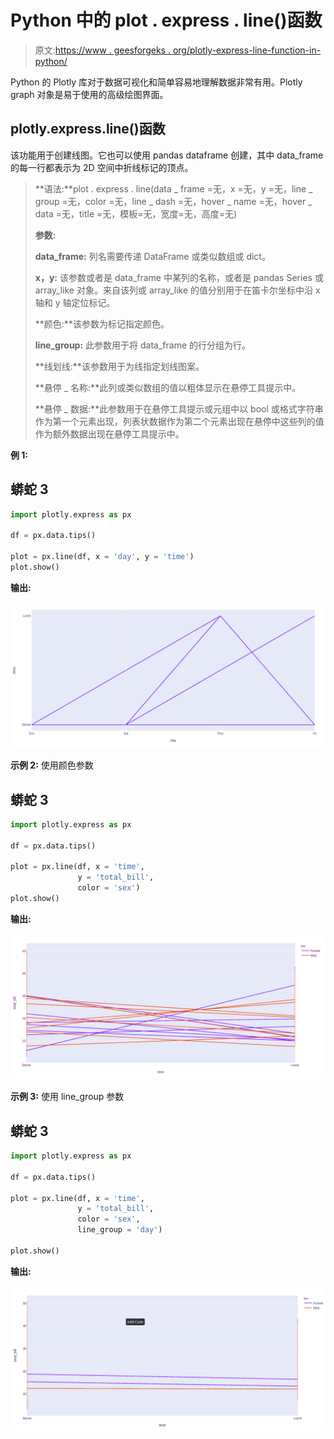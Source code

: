 # Python 中的 plot . express . line()函数

> 原文:[https://www . geesforgeks . org/plotly-express-line-function-in-python/](https://www.geeksforgeeks.org/plotly-express-line-function-in-python/)

Python 的 Plotly 库对于数据可视化和简单容易地理解数据非常有用。Plotly graph 对象是易于使用的高级绘图界面。

## plotly.express.line()函数

该功能用于创建线图。它也可以使用 pandas dataframe 创建，其中 data_frame 的每一行都表示为 2D 空间中折线标记的顶点。

> **语法:**plot . express . line(data _ frame =无，x =无，y =无，line _ group =无，color =无，line _ dash =无，hover _ name =无，hover _ data =无，title =无，模板=无，宽度=无，高度=无)
> 
> **参数:**
> 
> **data_frame:** 列名需要传递 DataFrame 或类似数组或 dict。
> 
> **x，y:** 该参数或者是 data_frame 中某列的名称，或者是 pandas Series 或 array_like 对象。来自该列或 array_like 的值分别用于在笛卡尔坐标中沿 x 轴和 y 轴定位标记。
> 
> **颜色:**该参数为标记指定颜色。
> 
> **line_group:** 此参数用于将 data_frame 的行分组为行。
> 
> **线划线:**该参数用于为线指定划线图案。
> 
> **悬停 _ 名称:**此列或类似数组的值以粗体显示在悬停工具提示中。
> 
> **悬停 _ 数据:**此参数用于在悬停工具提示或元组中以 bool 或格式字符串作为第一个元素出现，列表状数据作为第二个元素出现在悬停中这些列的值作为额外数据出现在悬停工具提示中。

**例 1:**

## 蟒蛇 3

```py
import plotly.express as px

df = px.data.tips()

plot = px.line(df, x = 'day', y = 'time')
plot.show()
```

**输出:**

![](img/2c7f90bce1a1b060cbb3fc966fc8daf9.png)

**示例 2:** 使用颜色参数

## 蟒蛇 3

```py
import plotly.express as px

df = px.data.tips()

plot = px.line(df, x = 'time', 
               y = 'total_bill',
               color = 'sex')
plot.show()
```

**输出:**

![](img/91d55ccf10c1b7d722ad6ecd646a7760.png)

**示例 3:** 使用 line_group 参数

## 蟒蛇 3

```py
import plotly.express as px

df = px.data.tips()

plot = px.line(df, x = 'time',
               y = 'total_bill',
               color = 'sex', 
               line_group = 'day')

plot.show()
```

**输出:**

![](img/850a72468aafd5df48dec6a70a524ef5.png)
